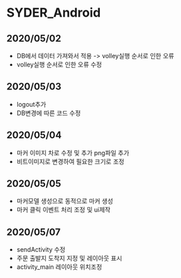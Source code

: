 # SYDER_Android
2020/05/02
-------------
* DB에서 데이터 가져와서 적용 -> volley실행 순서로 인한 오류
* volley실행 순서로 인한 오류 수정

2020/05/03 
-------------
* logout추가 
* DB변경에 따른 코드 수정

2020/05/04
-------------
* 마커 이미지 차로 수정 및 추가 png파일 추가 
* 비트이미지로 변경하여 필요한 크기로 조정

2020/05/05
-------------
* 마커모델 생성으로 동적으로 마커 생성 
* 마커 클릭 이벤트 처리 조정 및 ui제작

2020/05/07
-------------
* sendActivity 수정
* 주문 출발지 도착지 지정 및 레이아웃 표시
* activity_main 레이아웃 위치조정

